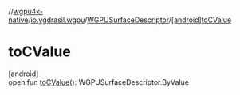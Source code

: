 //[wgpu4k-native](../../../index.md)/[io.ygdrasil.wgpu](../index.md)/[WGPUSurfaceDescriptor](index.md)/[[android]toCValue]([android]to-c-value.md)

# toCValue

[android]\
open fun [toCValue]([android]to-c-value.md)(): WGPUSurfaceDescriptor.ByValue